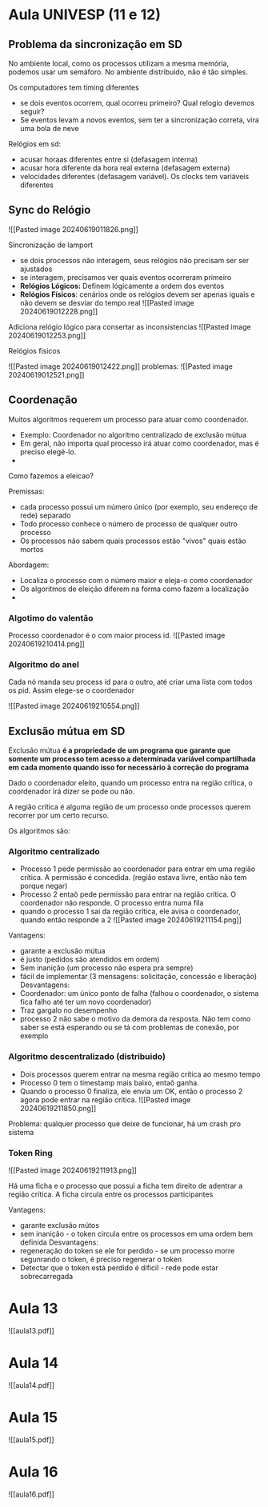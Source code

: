 # Aula UNIVESP (11 e 12)


## Problema da sincronização em SD
No ambiente local, como os processos utilizam a mesma memória, podemos usar um semáforo. No ambiente distribuido, não é tão simples.

Os computadores tem timing diferentes
*  se dois eventos ocorrem, qual ocorreu primeiro? Qual relogio devemos seguir? 
* Se eventos levam a novos eventos, sem ter a sincronização correta, vira uma bola de neve

Relógios em sd:
* acusar horaas diferentes entre si (defasagem interna)
* acusar hora diferente da hora real externa (defasagem externa)
* velocidades diferentes (defasagem variável). Os clocks tem variáveis diferentes


## Sync do Relógio 

![[Pasted image 20240619011826.png]]

Sincronização de lamport
* se dois processos não interagem, seus relógios não precisam ser ser ajustados
* se interagem, precisamos ver quais eventos ocorreram primeiro
* **Relógios Lógicos:** Definem lógicamente a ordem dos eventos
* **Relógios Físicos**: cenários onde os relógios devem ser apenas iguais e não devem se desviar do tempo real
![[Pasted image 20240619012228.png]]

Adiciona relógio lógico para consertar as inconsistencias
![[Pasted image 20240619012253.png]]

Relógios fisicos

![[Pasted image 20240619012422.png]]
problemas:
![[Pasted image 20240619012521.png]]



## Coordenação

Muitos algoritmos requerem um processo para atuar como coordenador.
* Exemplo: Coordenador no algoritmo centralizado de exclusão mútua
* Em geral, não importa qual processo irá atuar como coordenador, mas é preciso elegê-lo. 
* 
Como fazemos a  eleicao?

Premissas:
* cada processo possui um número único (por exemplo, seu endereço de rede) separado
* Todo processo conhece o número de processo de qualquer outro processo
* Os processos não sabem quais processos estão "vivos" quais estão mortos

Abordagem:
* Localiza o processo com o número maior e eleja-o como coordenador
* Os algoritmos de eleição diferem na forma como fazem a localização
* 
### Algotimo do valentão
Processo coordenador é o com maior process id.
![[Pasted image 20240619210414.png]]

### Algoritmo do anel
Cada nó manda seu process id para o outro, até criar uma lista com todos os pid. Assim elege-se o coordenador

![[Pasted image 20240619210554.png]]


## Exclusão mútua em SD

Exclusão mútua **é a propriedade de um programa que garante que somente um processo tem acesso a determinada variável compartilhada em cada momento quando isso for necessário à correção do programa**


Dado o coordenador eleito, quando um processo entra na região crítica, o coordenador irá dizer se pode ou não.

A região crítica é alguma região de um processo onde processos querem recorrer por um certo recurso.

Os algoritmos são:
### Algoritmo centralizado

* Processo 1 pede permissão ao coordenador para entrar em uma região crítica. A permissão é concedida. (região estava livre, então não tem porque negar)
* Processo 2 entaõ pede permissão para entrar na região crítica. O coordenador não responde. O processo entra numa fila
* quando o processo 1 sai da região crítica, ele avisa o coordenador, quando então responde a 2
![[Pasted image 20240619211154.png]]

Vantagens:
* garante a exclusão mútua
* é justo (pedidos são atendidos em ordem)
* Sem inanição (um processo não espera pra sempre)
* fácil de implementar (3 mensagens: solicitação, concessão e liberação)
Desvantagens:
* Coordenador: um único ponto de falha (falhou o coordenador, o sistema fica falho até ter um novo coordenador)
* Traz gargalo no desempenho
* processo 2 não sabe o motivo da demora da resposta. Não tem como saber se está esperando ou se tá com problemas de conexão, por exemplo

### Algoritmo descentralizado (distribuido)
* Dois processos querem entrar na mesma região crítica ao mesmo tempo
* Processo 0 tem o timestamp mais baixo, entaõ ganha.
* Quando o processo 0 finaliza, ele envia um OK, então o processo 2 agora pode entrar na região crítica.
![[Pasted image 20240619211850.png]]

Problema: qualquer processo que deixe de funcionar, há um crash pro sistema

### Token Ring

![[Pasted image 20240619211913.png]]

Há uma ficha e o processo que possui a ficha tem direito de adentrar a região crítica. A ficha circula entre os processos participantes

Vantagens:
* garante exclusão mútos
* sem inanição - o token circula entre os processos em uma ordem bem definida
Desvantagens:
* regeneração do token se ele for perdido - se um processo morre segunrando o token, é preciso regenerar o token
* Detectar que o token está perdido é dificil - rede pode estar sobrecarregada






# Aula 13

![[aula13.pdf]]
# Aula 14

![[aula14.pdf]]
# Aula 15


![[aula15.pdf]]
# Aula 16

![[aula16.pdf]]